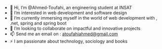- 👋 Hi, I’m @Ahmed-Toufahi, an engineering student at INSAT
- 👀 I’m interested in web development and software design
- 🌱 I’m currently immersing myself in the world of web development with , .net, spring and spring boot
- 💞️ I’m looking to collaborate on impactful and innovative projects
- 📫 Send me an email on : atoufahiahmed@gmail.com
- ⚡ I am passionate about technology, sociology and books
